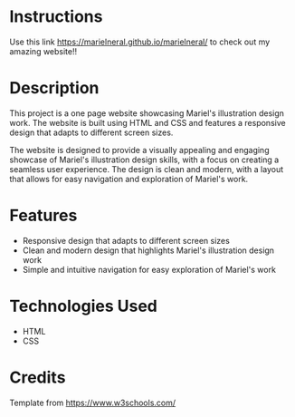 # Instructions

Use this link https://marielneral.github.io/marielneral/ to check out
my amazing website!!

# Description

This project is a one page website showcasing Mariel's illustration design work. The website is built using HTML and CSS and features a responsive design that adapts to different screen sizes.

The website is designed to provide a visually appealing and engaging showcase of Mariel's illustration design skills, with a focus on creating a seamless user experience. The design is clean and modern, with a layout that allows for easy navigation and exploration of Mariel's work.


# Features

- Responsive design that adapts to different screen sizes
- Clean and modern design that highlights Mariel's illustration design work
- Simple and intuitive navigation for easy exploration of Mariel's work

# Technologies Used

- HTML
- CSS

# Credits

Template from https://www.w3schools.com/